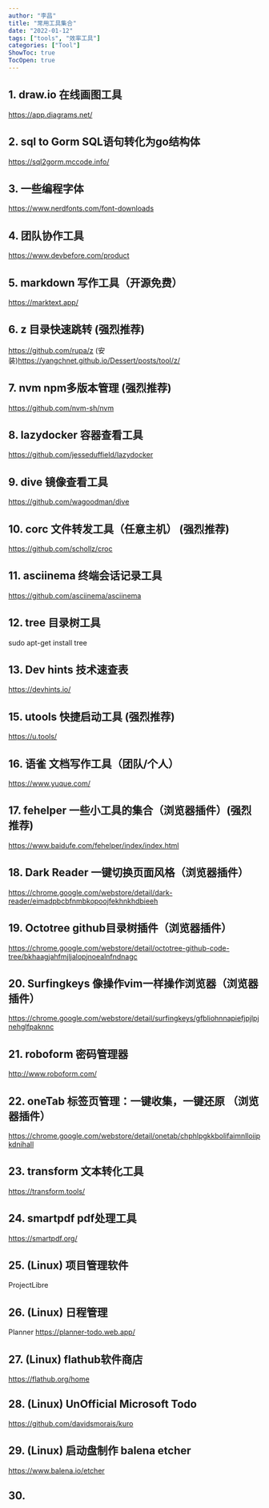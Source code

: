 ```yaml
---
author: "李昌"
title: "常用工具集合"
date: "2022-01-12"
tags: ["tools", "效率工具"]
categories: ["Tool"]
ShowToc: true
TocOpen: true
---
```


## 1. draw.io 在线画图工具
https://app.diagrams.net/

## 2. sql to Gorm SQL语句转化为go结构体
https://sql2gorm.mccode.info/

## 3. 一些编程字体
https://www.nerdfonts.com/font-downloads

## 4. 团队协作工具
https://www.devbefore.com/product 

## 5. markdown 写作工具（开源免费）
https://marktext.app/

## 6. z 目录快速跳转 **(强烈推荐)** 
https://github.com/rupa/z
(安装)https://yangchnet.github.io/Dessert/posts/tool/z/

## 7. nvm npm多版本管理 **(强烈推荐)** 
https://github.com/nvm-sh/nvm

## 8. lazydocker 容器查看工具
https://github.com/jesseduffield/lazydocker

## 9. dive 镜像查看工具
https://github.com/wagoodman/dive

## 10. corc 文件转发工具（任意主机） **(强烈推荐)** 
https://github.com/schollz/croc

## 11. asciinema 终端会话记录工具
https://github.com/asciinema/asciinema

## 12. tree 目录树工具
sudo apt-get install tree

## 13. Dev hints 技术速查表
https://devhints.io/

## 15. utools 快捷启动工具 **(强烈推荐)** 
https://u.tools/

## 16. 语雀 文档写作工具（团队/个人）
https://www.yuque.com/

## 17. fehelper 一些小工具的集合（浏览器插件）**(强烈推荐)**
https://www.baidufe.com/fehelper/index/index.html

## 18. Dark Reader 一键切换页面风格（浏览器插件）
https://chrome.google.com/webstore/detail/dark-reader/eimadpbcbfnmbkopoojfekhnkhdbieeh

## 19. Octotree github目录树插件（浏览器插件）
https://chrome.google.com/webstore/detail/octotree-github-code-tree/bkhaagjahfmjljalopjnoealnfndnagc

## 20. Surfingkeys 像操作vim一样操作浏览器（浏览器插件）
https://chrome.google.com/webstore/detail/surfingkeys/gfbliohnnapiefjpjlpjnehglfpaknnc

## 21. roboform 密码管理器
http://www.roboform.com/

## 22. oneTab 标签页管理：一键收集，一键还原 （浏览器插件）
https://chrome.google.com/webstore/detail/onetab/chphlpgkkbolifaimnlloiipkdnihall

## 23. transform 文本转化工具
https://transform.tools/

## 24. smartpdf pdf处理工具
https://smartpdf.org/

## 25. (Linux) 项目管理软件
ProjectLibre

## 26. (Linux) 日程管理
Planner
https://planner-todo.web.app/

## 27. (Linux) flathub软件商店
https://flathub.org/home

## 28. (Linux) UnOfficial Microsoft Todo
https://github.com/davidsmorais/kuro

## 29. (Linux) 启动盘制作 balena etcher
https://www.balena.io/etcher

## 30. 